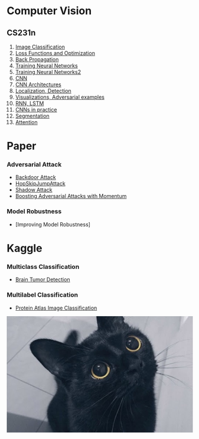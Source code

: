 # Computer Vision
## CS231n
1. [Image Classification](https://github.com/em-1001/AI/blob/master/CS231n/1.Image%20Classification.md)
2. [Loss Functions and Optimization](https://github.com/em-1001/AI/blob/master/CS231n/2.Loss%20Functions%20and%20Optimization.md)
3. [Back Propagation](https://github.com/em-1001/AI/blob/master/CS231n/3.Back%20Propagation.md)
4. [Training Neural Networks](https://github.com/em-1001/AI/blob/master/CS231n/4.Training%20Neural%20Networks.md)
5. [Training Neural Networks2](https://github.com/em-1001/AI/blob/master/CS231n/5.Training%20Neural%20Networks2.md)
6. [CNN](https://github.com/em-1001/AI/blob/master/CS231n/6.CNN.md)
7. [CNN Architectures](https://github.com/em-1001/AI/blob/master/CS231n/7.CNN%20Architectures.md)
8. [Localization, Detection](https://github.com/em-1001/AI/blob/master/CS231n/8.Localization%2C%20Detection.md)
9. [Visualizations, Adversarial examples](https://github.com/em-1001/AI/blob/master/CS231n/9.Visualizations%2C%20Adversarial%20examples.md)
10. [RNN, LSTM](https://github.com/em-1001/AI/blob/master/CS231n/10.RNN%2C%20LSTM.md)
11. [CNNs in practice](https://github.com/em-1001/AI/blob/master/CS231n/11.CNNs%20in%20practice.md)
12. [Segmentation](https://github.com/em-1001/AI/blob/master/CS231n/12.Segmentation.md)
13. [Attention](https://github.com/em-1001/AI/blob/master/CS231n/13.Attention.md)

# Paper 
### Adversarial Attack
- [Backdoor Attack](https://github.com/em-1001/AI/blob/master/Paper/Backdoor%20Attack.md)
- [HopSkipJumpAttack](https://github.com/em-1001/AI/blob/master/Paper/HopSkipJumpAttack.md)
- [Shadow Attack](https://github.com/em-1001/AI/blob/master/Paper/Shadow%20Attack.md)
- [Boosting Adversarial Attacks with Momentum](https://github.com/em-1001/AI/blob/master/Paper/Boosting%20Adversarial%20Attacks%20with%20Momentum.md)

### Model Robustness
- [Improving Model Robustness]


# Kaggle
### Multiclass Classification
- [Brain Tumor Detection](https://github.com/em-1001/AI/blob/master/Kaggle/brain-tumor-classification-mri.ipynb)

### Multilabel Classification
- [Protein Atlas Image Classification](https://github.com/em-1001/AI/blob/master/Kaggle/protein-atlas-image-classification.ipynb)



<p align="center"><img src="https://github.com/em-1001/AI/blob/master/Images/cat2.jpg"></p>
